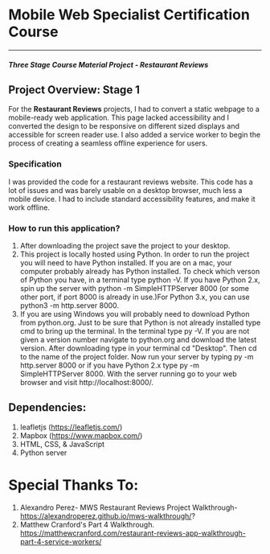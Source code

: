 # Mobile Web Specialist Certification Course
---
#### _Three Stage Course Material Project - Restaurant Reviews_

## Project Overview: Stage 1

For the **Restaurant Reviews** projects, I had to convert a static webpage to a mobile-ready web application. 
This page lacked accessibility and I converted the design to be responsive on different sized displays and accessible for screen reader use. I also added a service worker to begin the process of creating a seamless offline experience for users.

### Specification

I was provided the code for a restaurant reviews website. This code has a lot of issues and was barely usable on a desktop browser, much less a mobile device. I had to include standard accessibility features, and make it work offline.  

### How to run this application?
1. After downloading the project save the project to your desktop. 
2. This project is locally hosted using Python. In order to run the project you will need to have Python installed. If you are on a mac, your computer probably already has Python installed. To check which verson of Python you have, in a terminal type python -V. If you have Python 2.x, spin up the server with python -m SimpleHTTPServer 8000 (or some other port, if port 8000 is already in use.)For Python 3.x, you can use python3 -m http.server 8000. 
3. If you are using Windows you will probably need to download Python from python.org. Just to be sure that Python is not already installed type cmd to bring up the terminal. In the terminal type py -V. If you are not given a version number navigate to python.org and download the latest version. After downloading type in your terminal cd "Desktop". Then cd to the name of the project folder. Now run your server by typing py -m http.server 8000 or if you have Python 2.x type py -m SimpleHTTPServer 8000. With the server running go to your web browser and visit http://localhost:8000/.

## Dependencies:

1. leafletjs  (https://leafletjs.com/) 
2. Mapbox  (https://www.mapbox.com/)
3. HTML, CSS, & JavaScript
4. Python server 


# Special Thanks To:
1. Alexandro Perez- MWS Restaurant Reviews Project Walkthrough- https://alexandroperez.github.io/mws-walkthrough/?
2. Matthew Cranford's Part 4 Walkthrough. 
https://matthewcranford.com/restaurant-reviews-app-walkthrough-part-4-service-workers/





